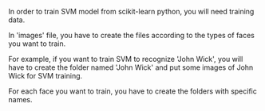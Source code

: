 In order to train SVM model from scikit-learn python, you will need training data.

In 'images' file, you have to create the files according to the types of faces you want to train.

For example, if you want to train SVM to recognize 'John Wick', you will have to create the folder named 'John Wick' and put some images of John Wick for SVM training.

For each face you want to train, you have to create the folders with specific names.